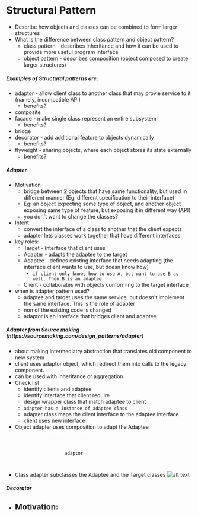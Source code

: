 <h1> Structural Pattern </h1>

- Describe how objects and classes can be combined to form larger structures
- What is the difference between class pattern and object pattern?
  - class pattern - describes inheritance and how it can be used to provide more useful program interface
  - object pattern - describes composition (object composed to create larger structures)

<h5> Examples of Structural patterns are: </h5>

- adaptor - allow client class to another class that may provie service to it (namely, incompatible API)
  - benefits?
- composite 
- facade - make single class represent an entire subsystem
  - benefits?
- bridge
- decorator - add additional feature to objects dynamically
  - benefits?
- flyweight - sharing objects, where each object stores its state externally
  - benefits?

<h5> Adapter </h5>

- Motivation
  - bridge between 2 objects that have same functionality, but used in different manner (Eg: different specification
  to their interface)
  - Eg: an object expecting some type of object, and another object exposing same type of feature, but exposing it
  in different way (API)
  - you don't want to change the classes? 
- Intent
  - convert the interface of a class to another that the client expects
  - adapter lets classes work together that have different interfaces
- key roles:
  - Target - Interface that client uses
  - Adapter - adapts the adaptee to the target
  - Adaptee - defines existing interface that needs adapting (the interface client wants to use, but doesn know how)
    - ```if client only knows how to use A, but want to use B as well. Then B is an adaptee```
  - Client - collaborates with objects conforming to the target interface
- when is adapter pattern used?
  - adaptee and target uses the same service, but doesn't implement the same interface. This is the role of adapter
  - non of the existing code is changed 
  - adaptor is an interface that bridges client and adaptee
  
<h5> Adapter from Source making (https://sourcemaking.com/design_patterns/adapter) </h5>

- about making intermediatry abstraction that translates old component to new system
- client uses adaptor object, which redirect them into calls to the legacy component. 
- can be used with inheritance or aggregation
- Check list
  - identify clients and adaptee 
  - identify interface that client require
  - design wrapper class that match adaptee to client
  - ```adapter has a instance of adaptee class ```
  - adapter class maps the client interface to the adaptee interface
  - client uses new interface
- Object adapter uses composition to adapt the Adaptee

```  client --> target      adaptee
                ------      --------
                   
                   
                      adaptor
                


```

- Class adapter subclasses the Adaptee and the Target classes
![alt text](http://url/to/img.png)

<h5> Decorator </h5>

- Motivation:
  - 
